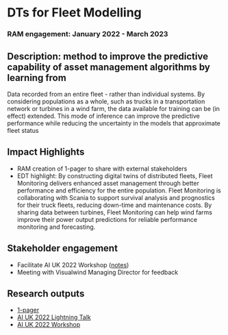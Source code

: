 # DTs for Fleet Modelling

### RAM engagement: January 2022 - March 2023

## Description: method to improve the predictive capability of asset management algorithms by learning from 
Data recorded from an entire fleet - rather than individual systems. By considering populations as a whole, 
such as trucks in a transportation network or turbines in a wind farm, the data available for training can be (in effect) extended. 
This mode of inference can improve the predictive performance while reducing the uncertainty in the models that approximate fleet status

## Impact Highlights
* RAM creation of 1-pager to share with external stakeholders
* EDT highlight: By constructing digital twins of distributed fleets, 
Fleet Monitoring delivers enhanced asset management through better performance and efficiency for the entire population.
Fleet Monitoring is collaborating with Scania to support survival analysis and prognostics for their truck fleets, 
reducing down-time and maintenance costs. By sharing data between turbines, Fleet Monitoring can help wind farms improve their power output predictions 
for reliable performance monitoring and forecasting.

## Stakeholder engagement
* Facilitate AI UK 2022 Workshop ([notes](https://docs.google.com/document/d/1RpHiux5uHtWqhTlwLvUCbyRVWGQ_FohYlAAOzAp4y9g/edit#))
* Meeting with Visualwind Managing Director for feedback

## Research outputs
* [1-pager](https://github.com/alan-turing-institute/research-application-management/blob/case_study_repo/docs/case_studies/asg/1-pagers/Fleet%20Monitoring%20v3_compressed.pdf)
* [AI UK 2022 Lightning Talk](https://www.youtube.com/watch?v=EVTJDvRNMfs&list=PLuD_SqLtxSdV29ArDt6Yorez73Mmz-Jyb&index=9)
* [AI UK 2022 Workshop](https://www.youtube.com/watch?v=MQ88wg9-WqQ&list=PLuD_SqLtxSdVEUsCYlb5XjWm9D6WuNKEz&index=8)
